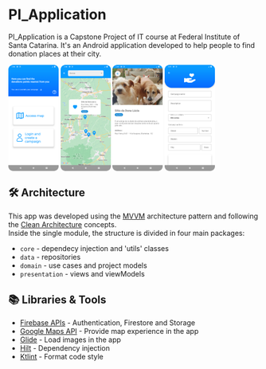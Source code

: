 # PI_Application

PI_Application is a Capstone Project of IT course at Federal Institute of Santa Catarina. It's an Android application developed to help people to find donation places at their city.

<p float="left">
<img align="center" width="20%" src="images/home.png" />
<img align="center" width="20%" src="images/map.png" />
<img align="center" width="20%" src="images/campaign.png" />
<img align="center" width="20%" src="images/create_campaign.png" />
</p>

## 🛠 Architecture
This app was developed using the [MVVM](https://developer.android.com/topic/architecture) architecture pattern and following the [Clean Architecture](https://blog.cleancoder.com/uncle-bob/2012/08/13/the-clean-architecture.html) concepts.
<br>
Inside the single module, the structure is divided in four main packages:
- `core` - dependecy injection and 'utils' classes
- `data` - repositories
- `domain` -  use cases and project models
- `presentation` - views and viewModels

## 📚 Libraries & Tools
- [Firebase APIs](https://firebase.google.com/) - Authentication, Firestore and Storage
- [Google Maps API](https://developers.google.com/maps) - Provide map experience in the app
- [Glide](https://github.com/bumptech/glide) - Load images in the app
- [Hilt](https://developer.android.com/training/dependency-injection/hilt-android?hl=pt-br) - Dependency injection
- [Ktlint](https://github.com/pinterest/ktlint) - Format code style
